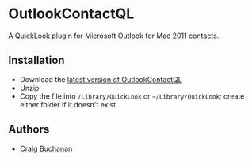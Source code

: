 # OutlookContactQL
A QuickLook plugin for Microsoft Outlook for Mac 2011 contacts.

## Installation
* Download the [latest version of OutlookContactQL](https://github.com/craibuc/OutlookContactQL/releases)
* Unzip
* Copy the file into `/Library/QuickLook` or `~/Library/QuickLook`; create either folder if it doesn't exist

## Authors
* [Craig Buchanan](https://github.com/craibuc)

